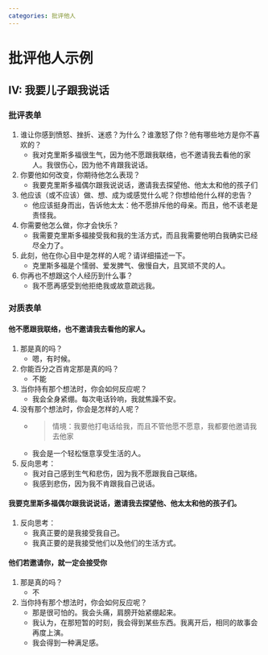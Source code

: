 ```yaml
---
categories: 批评他人
---
```


# 批评他人示例

## IV: 我要儿子跟我说话

### 批评表单

1. 谁让你感到愤怒、挫折、迷惑？为什么？谁激怒了你？他有哪些地方是你不喜欢的？
    - 我对克里斯多福很生气，因为他不愿跟我联络，也不邀请我去看他的家人。我很伤心，因为他不肯跟我说话。
2. 你要他如何改变，你期待他怎么表现？
    - 我要克里斯多福偶尔跟我说说话，邀请我去探望他、他太太和他的孩子们
3. 他应该（或不应该）做、想、成为或感觉什么呢？你想给他什么样的忠告？
    - 他应该挺身而出，告诉他太太：他不愿排斥他的母亲。而且，他不该老是责怪我。
4. 你需要他怎么做，你才会快乐？
    - 我需要克里斯多福接受我和我的生活方式，而且我需要他明白我确实已经尽全力了。
5. 此刻，他在你心目中是怎样的人呢？请详细描述一下。
    - 克里斯多福是个懦弱、爱发脾气、傲慢自大，且冥顽不灵的人。
6. 你再也不想跟这个人经历到什么事？
    - 我不愿再感受到他拒绝我或故意疏远我。

### 对质表单

#### 他不愿跟我联络，也不邀请我去看他的家人。

1. 那是真的吗？
    - 嗯，有时候。
2. 你能百分之百肯定那是真的吗？
    - 不能
3. 当你持有那个想法时，你会如何反应呢？
    - 我会全身紧绷。每次电话铃响，我就焦躁不安。
4. 没有那个想法时，你会是怎样的人呢？
    - > 情境：我要他打电话给我，而且不管他愿不愿意，我都要他邀请我去他家
    - 我会是一个轻松惬意享受生活的人。
5. 反向思考：
    - 我对自己感到生气和悲伤，因为我不愿跟我自己联络。
    - 我感到悲伤，因为我不肯跟我自己说话。

#### 我要克里斯多福偶尔跟我说说话，邀请我去探望他、他太太和他的孩子们。

1. 反向思考：
    - 我真正要的是我接受我自己。
    - 我真正要的是我接受他们以及他们的生活方式。

#### 他们若邀请你，就一定会接受你

1. 那是真的吗？
    - 不
2. 当你持有那个想法时，你会如何反应呢？
    - 那是很可怕的。我会头痛，肩膀开始紧绷起来。
    - 我认为，在那短暂的时刻，我会得到某些东西。我离开后，相同的故事会再度上演。
    - 我会得到一种满足感。
